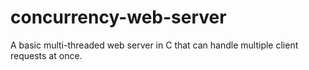 # concurrency-web-server
A basic multi-threaded web server in C that can handle multiple client requests at once.
